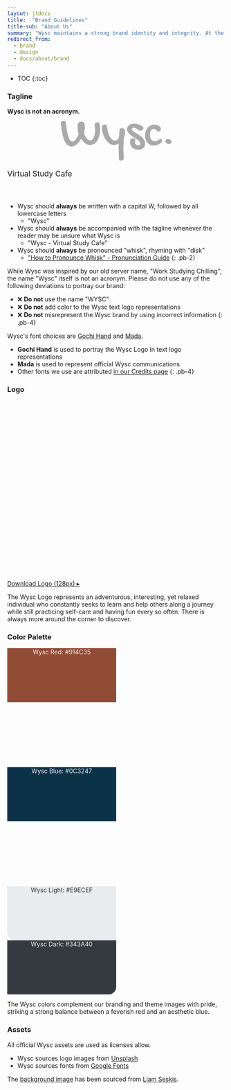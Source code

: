 ```yaml
---
layout: jtdocs
title:  "Brand Guidelines"
title-sub: "About Us"
summary: "Wysc maintains a strong brand identity and integrity. At the intersection of rigorous and relaxed, explorative yet casual, we balance two extremes to provide a flexible, laid-back experience where you can pursue your studies while also taking care of yourself."
redirect_from:
  - brand
  - design
  - docs/about/brand
---
```


* TOC
{:toc}

### Tagline

**Wysc is not an acronym.**

<div class="w-full pt-2 text-center" style="padding-bottom:3em;">
<svg width="16rem" height="auto" viewBox="0 0 225.538 80.616" xmlns="http://www.w3.org/2000/svg" style="display:inherit;max-width:85%;margin-left:auto;margin-right:auto;margin-bottom:0.15em;">
<g id="svgGroup" stroke-linecap="round" fill-rule="evenodd" font-size="9pt" stroke="none" stroke-width="0mm" fill="#aaa" style="stroke:none;stroke-width:0mm;fill:#aaa;">
<path d="M 0.001 5.03 L 0.001 4.298 A 4.281 4.281 0 0 1 0.275 2.714 Q 0.747 1.52 2.033 0.916 A 5.901 5.901 0 0 1 3.37 0.489 L 5.469 0.098 Q 5.759 0.016 5.996 0.003 A 1.573 1.573 0 0 1 6.08 0.001 L 6.592 0.001 Q 9.471 0.001 10.069 3.193 A 7.79 7.79 0 0 1 10.108 3.419 Q 10.303 5.079 10.596 7.618 A 132.614 132.614 0 0 0 10.932 10.279 A 173.878 173.878 0 0 0 11.353 13.184 A 201.431 201.431 0 0 0 11.854 16.285 A 233.101 233.101 0 0 0 12.427 19.532 Q 13.038 22.852 13.819 26.051 A 74.242 74.242 0 0 0 15.217 31.038 A 65.949 65.949 0 0 0 15.577 32.13 A 35.642 35.642 0 0 0 16.614 34.84 A 26.748 26.748 0 0 0 17.774 37.208 A 16.863 16.863 0 0 0 18.843 38.901 Q 19.602 39.951 20.435 40.699 A 5.404 5.404 0 0 0 21.698 41.56 A 4.295 4.295 0 0 0 23.585 41.993 A 4.419 4.419 0 0 0 25.178 41.685 A 5.885 5.885 0 0 0 26.05 41.26 A 11.557 11.557 0 0 0 27.443 40.29 A 14.92 14.92 0 0 0 28.516 39.332 A 21.992 21.992 0 0 0 30.288 37.364 A 25.536 25.536 0 0 0 30.86 36.622 Q 31.983 35.108 32.911 33.546 Q 33.839 31.983 34.595 30.543 A 40.457 40.457 0 0 0 35.118 29.514 Q 35.517 28.699 35.792 28.028 Q 36.085 27.1 36.085 26.319 A 6.293 6.293 0 0 0 36.036 25.538 A 8.313 8.313 0 0 0 35.956 25.03 A 10.159 10.159 0 0 0 35.889 24.708 Q 34.962 21.68 34.473 18.653 A 38.101 38.101 0 0 1 34.054 14.678 A 46.823 46.823 0 0 1 33.985 12.11 A 24.038 24.038 0 0 1 34.327 8.057 A 13.566 13.566 0 0 1 35.068 5.363 A 11.963 11.963 0 0 1 35.499 4.395 A 4.031 4.031 0 0 1 36.503 3.128 A 4.897 4.897 0 0 1 36.817 2.882 Q 37.696 2.247 38.746 1.856 A 10.877 10.877 0 0 1 40.943 1.295 A 16.285 16.285 0 0 1 42.147 1.159 A 12.568 12.568 0 0 1 43.067 1.124 A 4.814 4.814 0 0 1 44.304 1.278 A 4.179 4.179 0 0 1 45.02 1.539 A 3.561 3.561 0 0 1 45.983 2.218 A 4.956 4.956 0 0 1 46.583 2.93 A 11.418 11.418 0 0 1 48.433 6.863 A 13.138 13.138 0 0 1 48.511 7.178 A 21.088 21.088 0 0 1 49.073 12.012 A 30.747 30.747 0 0 1 48.644 17.064 A 33.926 33.926 0 0 1 48.585 17.408 Q 48.096 20.167 47.413 22.901 A 3.271 3.271 0 0 0 47.078 24.184 A 3.889 3.889 0 0 0 47.071 24.415 A 2.836 2.836 0 0 0 47.116 24.909 A 3.598 3.598 0 0 0 47.193 25.245 A 11.164 11.164 0 0 0 47.328 25.693 Q 47.405 25.929 47.498 26.187 A 18.235 18.235 0 0 0 47.51 26.221 A 49.005 49.005 0 0 0 49.148 29.999 A 55.027 55.027 0 0 0 49.586 30.885 A 23.67 23.67 0 0 0 51.771 34.427 A 21.342 21.342 0 0 0 52.344 35.157 A 14.695 14.695 0 0 0 55.2 37.842 A 13.553 13.553 0 0 0 55.86 38.282 A 8.077 8.077 0 0 0 59.765 39.488 A 9.817 9.817 0 0 0 60.303 39.503 A 5.011 5.011 0 0 0 63.41 38.415 A 7.14 7.14 0 0 0 64.258 37.647 A 13.742 13.742 0 0 0 66.058 35.251 A 18.286 18.286 0 0 0 67.213 32.96 A 29.181 29.181 0 0 0 68.667 28.524 A 34.203 34.203 0 0 0 69.044 26.783 A 36.566 36.566 0 0 0 69.589 22.726 A 30.689 30.689 0 0 0 69.678 20.411 Q 69.678 17.188 69.434 14.063 A 93.672 93.672 0 0 0 69.113 10.702 A 73.404 73.404 0 0 0 68.799 8.301 A 1.343 1.343 0 0 1 68.708 7.935 A 1.226 1.226 0 0 1 68.702 7.813 L 68.702 7.325 Q 68.702 5.158 70.507 4.057 A 5.992 5.992 0 0 1 71.68 3.516 L 73.878 2.784 Q 74.805 2.491 75.587 2.491 A 3.026 3.026 0 0 1 77.034 2.822 Q 78.198 3.444 78.617 5.236 A 7.561 7.561 0 0 1 78.712 5.714 Q 79.249 8.741 79.566 11.768 A 58.03 58.03 0 0 1 79.883 17.823 A 48.902 48.902 0 0 1 79.168 26.316 A 42.668 42.668 0 0 1 78.37 29.932 A 39.042 39.042 0 0 1 76.424 35.544 A 30.862 30.862 0 0 1 74.146 39.82 A 24.11 24.11 0 0 1 70.781 44.008 A 20.109 20.109 0 0 1 67.725 46.485 Q 64.014 48.926 59.571 48.926 A 15.605 15.605 0 0 1 53.846 47.801 A 20.633 20.633 0 0 1 50.831 46.314 A 19.74 19.74 0 0 1 46.768 43.056 Q 45.16 41.399 43.686 39.238 A 36.596 36.596 0 0 1 42.872 37.989 A 4.166 4.166 0 0 0 42.541 37.464 Q 41.982 36.719 41.309 36.719 A 1.176 1.176 0 0 0 40.605 36.967 Q 40.222 37.247 39.875 37.846 A 5.339 5.339 0 0 0 39.796 37.989 Q 38.087 41.016 36.036 43.58 A 30.231 30.231 0 0 1 33.135 46.737 A 25.845 25.845 0 0 1 31.69 47.999 A 20.097 20.097 0 0 1 28.328 50.217 A 17.669 17.669 0 0 1 26.905 50.88 A 13.258 13.258 0 0 1 22.589 51.885 A 12.541 12.541 0 0 1 21.876 51.905 A 12.794 12.794 0 0 1 17.523 51.182 A 11.598 11.598 0 0 1 14.674 49.683 A 18.792 18.792 0 0 1 10.803 45.925 A 23.374 23.374 0 0 1 9.302 43.751 A 36.517 36.517 0 0 1 6.798 38.82 A 45.939 45.939 0 0 1 5.469 35.23 A 90.036 90.036 0 0 1 2.857 25.22 Q 1.807 20.02 1.148 14.796 A 596.591 596.591 0 0 1 0.532 9.742 A 481.968 481.968 0 0 1 0.001 5.03 Z M 103.281 48.065 A 12.671 12.671 0 0 0 107.813 48.926 Q 109.766 48.926 111.524 48.487 A 11.644 11.644 0 0 0 112.618 48.155 A 13.332 13.332 0 0 0 114.991 47.022 A 8.928 8.928 0 0 1 115.292 46.845 Q 115.52 46.716 115.727 46.62 A 4.214 4.214 0 0 1 116.114 46.461 A 5.167 5.167 0 0 1 116.207 46.429 Q 116.484 46.338 116.693 46.306 A 1.364 1.364 0 0 1 116.895 46.29 A 1.518 1.518 0 0 1 116.937 46.29 Q 117.08 46.294 117.198 46.326 A 0.653 0.653 0 0 1 117.628 46.656 A 1.116 1.116 0 0 1 117.705 46.845 Q 117.823 47.218 117.823 47.901 L 117.823 50.782 A 190.712 190.712 0 0 0 117.828 52.098 Q 117.832 52.788 117.842 53.542 A 334.234 334.234 0 0 0 117.872 55.445 Q 117.921 58.106 117.945 61.207 A 247.85 247.85 0 0 0 118.067 67.31 A 1490.122 1490.122 0 0 0 118.165 70.228 A 1243.533 1243.533 0 0 0 118.262 72.974 A 156.532 156.532 0 0 0 118.328 74.559 Q 118.363 75.312 118.404 75.986 A 77.888 77.888 0 0 0 118.507 77.491 Q 118.545 78.05 118.686 78.521 A 3.247 3.247 0 0 0 119.361 79.761 A 2.429 2.429 0 0 0 120.474 80.486 A 3.053 3.053 0 0 0 121.387 80.616 A 11.505 11.505 0 0 0 121.751 80.61 A 10.215 10.215 0 0 0 124.171 80.25 A 9.557 9.557 0 0 0 125.185 79.908 A 7.454 7.454 0 0 0 126.466 79.249 A 6.585 6.585 0 0 0 127.064 78.811 A 5.272 5.272 0 0 0 128.028 77.784 A 3.665 3.665 0 0 0 128.181 77.549 A 2.927 2.927 0 0 0 128.614 76.026 A 7.081 7.081 0 0 0 128.612 75.849 Q 128.598 75.291 128.502 74.243 A 77.497 77.497 0 0 0 128.419 73.389 A 220.055 220.055 0 0 1 128.363 72.842 Q 128.279 72.004 128.191 71.062 A 392.427 392.427 0 0 1 128.004 68.995 A 295.861 295.861 0 0 1 127.895 67.736 A 335.578 335.578 0 0 1 127.589 63.795 A 79.334 79.334 0 0 1 127.442 61.188 A 61.596 61.596 0 0 1 127.393 58.79 L 127.393 56.446 A 49.828 49.828 0 0 1 127.398 55.763 A 58.699 58.699 0 0 1 127.442 54.176 Q 127.468 53.54 127.501 52.815 A 436.124 436.124 0 0 1 127.564 51.466 A 267.696 267.696 0 0 1 127.615 50.462 Q 127.642 49.932 127.675 49.345 A 510.406 510.406 0 0 1 127.759 47.852 A 452.248 452.248 0 0 1 127.843 46.457 Q 127.888 45.717 127.941 44.894 A 886.546 886.546 0 0 1 128.077 42.799 A 873.284 873.284 0 0 0 128.204 40.845 Q 128.348 38.578 128.516 35.792 A 16.74 16.74 0 0 1 128.634 34.574 A 13.368 13.368 0 0 1 128.98 32.838 Q 129.346 31.495 129.761 30.103 A 29.716 29.716 0 0 0 130.011 29.214 A 34.977 34.977 0 0 0 130.494 27.125 Q 130.677 26.207 130.755 25.102 A 24.564 24.564 0 0 0 130.811 23.389 A 34.459 34.459 0 0 0 130.791 22.177 Q 130.761 21.329 130.687 20.591 A 16.101 16.101 0 0 0 130.494 19.215 Q 130.176 17.53 129.444 16.48 Q 128.712 15.43 127.54 14.967 A 5.475 5.475 0 0 0 127.181 14.839 Q 126.121 14.503 124.708 14.503 A 18.932 18.932 0 0 0 123.936 14.518 Q 123.465 14.537 123.059 14.581 A 8.278 8.278 0 0 0 122.291 14.698 A 3.889 3.889 0 0 0 121.578 14.913 A 2.797 2.797 0 0 0 120.753 15.43 A 2.876 2.876 0 0 0 120.18 16.17 A 3.984 3.984 0 0 0 119.874 16.895 Q 119.581 17.823 119.483 19.288 A 856.741 856.741 0 0 1 118.873 26.002 A 281.309 281.309 0 0 0 118.311 32.813 Q 118.261 33.266 118.191 33.668 A 9.976 9.976 0 0 1 118.043 34.376 A 3.385 3.385 0 0 1 118.031 34.422 Q 117.937 34.774 117.761 35.138 A 5.542 5.542 0 0 1 117.383 35.792 A 11.714 11.714 0 0 1 116.854 36.476 A 9.782 9.782 0 0 1 114.161 38.746 Q 112.305 39.796 110.206 39.796 Q 107.276 39.796 104.664 37.745 Q 103.113 36.527 101.734 34.69 A 24.751 24.751 0 0 1 99.927 31.885 A 31.079 31.079 0 0 1 99.486 31.064 Q 97.639 27.505 96.241 22.657 A 71.805 71.805 0 0 1 94.849 16.907 A 94.993 94.993 0 0 1 93.799 10.499 A 4.907 4.907 0 0 0 93.716 10.046 Q 93.074 7.325 89.503 7.325 Q 86.426 7.325 85.059 8.765 A 3.535 3.535 0 0 0 84.881 8.968 Q 84.041 10.001 83.794 11.851 A 12.729 12.729 0 0 0 83.692 13.526 A 38.667 38.667 0 0 0 84.669 22.12 A 46.342 46.342 0 0 0 87.354 30.347 Q 89.063 34.278 91.358 37.672 A 38.124 38.124 0 0 0 92.831 39.704 A 32.042 32.042 0 0 0 96.339 43.555 Q 99.024 46.046 101.954 47.486 A 15.479 15.479 0 0 0 103.281 48.065 Z M 154.167 5.768 A 27.357 27.357 0 0 0 148.829 5.225 Q 145.85 5.225 143.287 6.104 A 15.98 15.98 0 0 0 142.349 6.459 A 13.618 13.618 0 0 0 138.819 8.57 A 11.674 11.674 0 0 0 135.816 12.354 A 10.145 10.145 0 0 0 135.273 13.661 A 11.001 11.001 0 0 0 134.717 17.188 A 9.477 9.477 0 0 0 135.048 19.69 A 10.173 10.173 0 0 0 136.719 23.072 A 24.015 24.015 0 0 0 138.515 25.221 A 29.402 29.402 0 0 0 141.749 28.175 A 68.35 68.35 0 0 0 142.513 28.77 A 75.435 75.435 0 0 0 148.267 32.764 A 144.169 144.169 0 0 1 150.194 33.998 A 123.893 123.893 0 0 1 154.786 37.135 A 40.848 40.848 0 0 1 154.88 37.202 Q 157.844 39.343 159.815 41.578 A 9.291 9.291 0 0 1 160.849 42.986 A 6.587 6.587 0 0 1 161.817 46.387 A 4.527 4.527 0 0 1 161.77 47.054 Q 161.478 49.016 159.361 49.472 A 6.916 6.916 0 0 1 157.911 49.61 Q 156.446 49.61 155.128 49.073 A 8.792 8.792 0 0 1 155.086 49.056 A 7.835 7.835 0 0 1 152.808 47.633 A 6.985 6.985 0 0 1 151.221 45.557 A 5.393 5.393 0 0 1 150.635 43.116 A 6.427 6.427 0 0 1 150.806 41.651 A 17.23 17.23 0 0 1 150.872 41.379 A 15.293 15.293 0 0 1 151.197 40.26 A 121.414 121.414 0 0 0 151.305 39.933 A 107.688 107.688 0 0 0 151.612 38.99 A 4.433 4.433 0 0 0 151.681 38.752 A 3.807 3.807 0 0 0 151.807 37.794 A 1.888 1.888 0 0 0 151.693 37.139 Q 151.542 36.726 151.19 36.37 A 3.471 3.471 0 0 0 150.587 35.889 A 4.177 4.177 0 0 0 149.861 35.522 Q 149.304 35.303 148.623 35.2 A 8.744 8.744 0 0 0 147.315 35.108 Q 145.966 35.108 144.911 35.43 A 4.827 4.827 0 0 0 142.457 37.061 Q 141.345 38.473 141.037 41.108 A 19.03 19.03 0 0 0 140.919 43.311 A 16.546 16.546 0 0 0 140.939 44.133 A 14.061 14.061 0 0 0 142.213 49.415 Q 143.507 52.198 145.801 54.2 A 15.593 15.593 0 0 0 147.564 55.528 A 18.042 18.042 0 0 0 151.27 57.349 A 18.46 18.46 0 0 0 153.733 58.049 A 21.581 21.581 0 0 0 158.204 58.497 A 18.814 18.814 0 0 0 159.929 58.419 A 15.466 15.466 0 0 0 163.673 57.618 A 14.627 14.627 0 0 0 164.508 57.294 A 12.44 12.44 0 0 0 167.969 55.128 A 10.961 10.961 0 0 0 170.753 51.27 A 11.322 11.322 0 0 0 171.385 49.365 A 13.288 13.288 0 0 0 171.729 46.29 Q 171.729 43.116 170.557 40.406 Q 169.385 37.696 167.457 35.401 A 30.899 30.899 0 0 0 163.087 31.153 Q 160.645 29.2 158.082 27.54 A 186.32 186.32 0 0 0 156.808 26.722 A 167.807 167.807 0 0 0 153.077 24.415 A 102.101 102.101 0 0 1 150.764 22.987 A 75.924 75.924 0 0 1 148.707 21.632 A 27.538 27.538 0 0 1 148.035 21.158 Q 147.322 20.639 146.73 20.132 A 14.387 14.387 0 0 1 145.606 19.068 A 6.212 6.212 0 0 1 145.253 18.66 Q 144.924 18.243 144.727 17.829 A 2.839 2.839 0 0 1 144.434 16.602 A 3.444 3.444 0 0 1 144.45 16.27 A 2.443 2.443 0 0 1 145.435 14.478 Q 146.049 14.014 146.874 13.835 A 5.287 5.287 0 0 1 147.999 13.721 A 11.794 11.794 0 0 1 148.017 13.721 A 10.197 10.197 0 0 1 152.442 14.698 A 30.218 30.218 0 0 1 153.075 15.009 A 26.859 26.859 0 0 1 156.226 16.871 A 537.708 537.708 0 0 0 157.886 18.012 A 404.089 404.089 0 0 0 159.4 19.044 A 7.869 7.869 0 0 0 160.064 19.45 Q 161.117 20.02 162.012 20.02 Q 162.589 20.02 163.282 19.778 A 6.922 6.922 0 0 0 164.039 19.459 A 9.666 9.666 0 0 0 166.163 18.043 A 12.076 12.076 0 0 0 166.647 17.596 A 10.292 10.292 0 0 0 167.823 16.236 Q 168.221 15.682 168.387 15.186 A 2.148 2.148 0 0 0 168.507 14.503 A 3.029 3.029 0 0 0 168.175 13.164 Q 167.722 12.238 166.651 11.28 A 13.876 13.876 0 0 0 166.317 10.991 Q 164.542 9.502 161.915 8.277 Q 159.034 6.934 155.567 6.08 A 31.512 31.512 0 0 0 154.167 5.768 Z M 195.655 8.057 A 16.754 16.754 0 0 0 190.723 7.325 A 20.165 20.165 0 0 0 190.207 7.332 A 17.381 17.381 0 0 0 183.057 9.01 A 18.33 18.33 0 0 0 176.978 13.697 A 20.331 20.331 0 0 0 175.349 15.891 A 23.26 23.26 0 0 0 172.974 20.801 A 24.404 24.404 0 0 0 172.069 24.125 A 28.934 28.934 0 0 0 171.534 29.786 A 28.711 28.711 0 0 0 171.673 32.65 A 23.187 23.187 0 0 0 172.828 37.989 A 21.897 21.897 0 0 0 173.468 39.617 A 18.28 18.28 0 0 0 176.466 44.361 A 16.639 16.639 0 0 0 182.032 48.511 A 15.625 15.625 0 0 0 184.215 49.328 A 17.409 17.409 0 0 0 189.112 50.001 Q 191.993 50.001 195.045 49.122 A 29.552 29.552 0 0 0 196.717 48.587 A 24.993 24.993 0 0 0 200.587 46.851 A 19.437 19.437 0 0 0 202.723 45.477 A 14.295 14.295 0 0 0 204.664 43.751 Q 206.251 42.042 206.251 40.43 Q 206.251 39.747 205.933 39.063 Q 205.616 38.38 205.152 37.818 A 4.52 4.52 0 0 0 205.148 37.814 A 4.346 4.346 0 0 0 204.102 36.89 A 2.68 2.68 0 0 0 203.699 36.682 A 2.013 2.013 0 0 0 202.93 36.524 A 3.233 3.233 0 0 0 201.737 36.756 A 4.227 4.227 0 0 0 200.831 37.257 A 434.464 434.464 0 0 1 199.75 38.026 A 577.488 577.488 0 0 1 198.56 38.868 A 14.944 14.944 0 0 1 197.385 39.615 A 19.069 19.069 0 0 1 195.679 40.479 A 7.055 7.055 0 0 1 195.307 40.633 Q 193.788 41.212 191.749 41.212 A 11.845 11.845 0 0 1 190.434 41.141 A 8.338 8.338 0 0 1 184.327 37.623 A 11.714 11.714 0 0 1 182.768 34.528 Q 182.236 32.968 181.979 31.062 A 28.988 28.988 0 0 1 181.739 27.198 A 20.521 20.521 0 0 1 181.811 25.455 A 16.673 16.673 0 0 1 182.252 22.779 Q 182.764 20.753 183.716 19.263 A 8.166 8.166 0 0 1 183.915 18.968 A 6.909 6.909 0 0 1 186.085 16.944 A 5.919 5.919 0 0 1 187.075 16.48 A 6.398 6.398 0 0 1 189.258 16.114 A 6.756 6.756 0 0 1 190.312 16.193 A 5.111 5.111 0 0 1 192.359 16.968 A 14.96 14.96 0 0 1 194.703 18.873 Q 195.753 19.923 196.68 20.777 A 3.832 3.832 0 0 0 197.013 21.051 A 2.851 2.851 0 0 0 198.731 21.632 Q 199.757 21.632 200.684 21.168 A 6.08 6.08 0 0 0 202.344 19.947 A 5.932 5.932 0 0 0 203.516 18.189 A 5.11 5.11 0 0 0 203.956 16.114 A 5.037 5.037 0 0 0 203.6 14.269 A 6.565 6.565 0 0 0 202.833 12.867 A 10.288 10.288 0 0 0 201.759 11.589 A 12.484 12.484 0 0 0 199.879 10.035 A 13.983 13.983 0 0 0 198.362 9.14 A 16.749 16.749 0 0 0 195.655 8.057 Z M 217.677 46.45 A 8.105 8.105 0 0 0 219.825 46.729 Q 221.143 46.729 222.187 46.43 A 5.291 5.291 0 0 0 224 45.533 A 3.798 3.798 0 0 0 225.321 43.666 A 4.8 4.8 0 0 0 225.538 42.188 A 4.569 4.569 0 0 0 225.001 40.04 A 6.141 6.141 0 0 0 223.56 38.233 Q 222.657 37.452 221.461 36.988 Q 220.264 36.524 218.995 36.524 Q 217.778 36.524 216.777 36.785 A 5.746 5.746 0 0 0 214.674 37.794 Q 213.038 39.063 213.038 41.114 A 4.846 4.846 0 0 0 213.55 43.311 A 5.402 5.402 0 0 0 214.991 45.093 Q 215.919 45.85 217.164 46.29 A 7.441 7.441 0 0 0 217.677 46.45 Z" vector-effect="non-scaling-stroke" />
</g>
</svg>
<br>
<span style="font-size:1.25em;margin-top:0.15em;">Virtual Study Cafe</span>
</div>

- Wysc should **always** be written with a capital W, followed by all lowercase letters
  - "Wysc"
- Wysc should **always** be accompanied with the tagline whenever the reader may be unsure what Wysc is
  - "Wysc - Virtual Study Cafe"
- Wysc should **always** be pronounced "whisk", rhyming with "disk"
  - ["How to Pronounce Whisk" - Pronunciation Guide](https://www.youtube.com/watch?v=SWz09YVZ7Hk)
{: .pb-2}

While Wysc was inspired by our old server name, "Work Studying Chilling", the name "Wysc" itself is not an acronym. Please do not use any of the following deviations to portray our brand:

- &#10060; **Do not** use the name "WYSC"
- &#10060; **Do not** add color to the Wysc text logo representations
- &#10060; **Do not** misrepresent the Wysc brand by using incorrect information
{: .pb-4}

Wysc's font choices are [Gochi Hand](/docs/about/credits#media) and [Mada](/docs/about/credits#media).
  - **Gochi Hand** is used to portray the Wysc Logo in text logo representations
  - **Mada** is used to represent official Wysc communications
  - Other fonts we use are attributed [in our Credits page](/docs/about/credits#media)
{: .pb-4}


### Logo

<div class="mb-8 flex justify-center align-center items-center" style="background-image:url('/media/ben-white-eeiAnugy2Hs-unsplash.jpg');width:100%;height:400px;background-repeat:no-repeat;background-size:cover;background-position:center;border-radius:calc(35px/2);background-attachment:fixed;">
<div style="width:15%;padding:15%;box-sizing:border-box;position:relative;">
<div class="flex justify-center align-center items-center" style="background-image:url('/media/wsc-sp-rounded.png');width:100%;height:100%;top:0;left:0;background-repeat:no-repeat;background-size:cover;background-position:center;position:absolute;"></div>
</div>
</div>

[Download Logo (128px) &#9656;](/media/wsc-square-sm.png)

The Wysc Logo represents an adventurous, interesting, yet relaxed individual who constantly seeks to learn and help others along a journey while still practicing self-care and having fun every so often. There is always more around the corner to discover.


### Color Palette

<div class="flex justify-center align-start items-start" style="flex-wrap:wrap;z-index:5;">
<div class="flex justify-center align-center items-end" style="background-image:url('/media/speqi/liam-seskis-9NhciG1wq10-unsplash.jpg');width:50%;height:275px;background-repeat:no-repeat;background-size:cover;background-position:center;border-top-left-radius:calc(35px/2);">
  <div class="blogfadeb00 flex justify-center align-center items-center" style="width:100%;height:125px;box-sizing:border-box;background-color:#914C35;background-repeat:no-repeat;background-size:cover;background-position:center;text-align:center;">
    <span style="color:#eee;">Wysc Red: #914C35</span>
  </div>
</div>
<div class="flex justify-center align-center items-end" style="background-image:url('/media/T_1hsMH9CQY.jpg');width:50%;height:275px;background-repeat:no-repeat;background-size:cover;background-position:center;border-top-right-radius:calc(35px/2);">
  <div class="blogfadeb00 flex justify-center items-center align-center" style="width:100%;height:125px;box-sizing:border-box;background-color:#0C3247;background-repeat:no-repeat;background-size:cover;background-position:center;text-align:center;">
    <span style="color:#eee;">Wysc Blue: #0C3247</span>
  </div>
</div>
</div>
<div class="mb-8 flex justify-center align-start items-start" style="flex-wrap:wrap;">
<div class="flex justify-center align-center items-center" style="background-color:#e9ecef;width:50%;height:125px;text-align:center;border-bottom-left-radius:calc(35px/2);">
  <span style="color:#333;">Wysc Light: #E9ECEF</span>
</div>
<div class="flex justify-center align-center items-center" style="background-color:#343A40;width:50%;height:125px;text-align:center;border-bottom-right-radius:calc(35px/2);">
  <span style="color:#eee;">Wysc Dark: #343A40</span>
</div>
</div>

The Wysc colors complement our branding and theme images with pride, striking a strong balance between a feverish red and an aesthetic blue.


### Assets

All official Wysc assets are used as licenses allow.

- Wysc sources logo images from [Unsplash](https://unsplash.com/?utm_source=unsplash&utm_medium=referral&utm_content=creditCopyText)
- Wysc sources fonts from [Google Fonts](https://fonts.google.com)

The [background image](https://unsplash.com/photos/9NhciG1wq10) has been sourced from [Liam Seskis](https://unsplash.com/@liamseskis?utm_source=unsplash&utm_medium=referral&utm_content=creditCopyText).

<!-- ### Fonts

<p style="font-family:'Gochi Hand';font-size:3em;">Gochi Hand</p>

<p style="font-family:'Lato';font-size:3em;">Lato</p>

The [background image](https://unsplash.com/photos/9NhciG1wq10) has been sourced from [Liam Seskis](https://unsplash.com/@liamseskis?utm_source=unsplash&utm_medium=referral&utm_content=creditCopyText) on [Unsplash](https://unsplash.com/?utm_source=unsplash&utm_medium=referral&utm_content=creditCopyText).

<a href="/media/wsc-square-sm.png" download="Wysc Logo">Download Logo ></a>

Work in Progress... -->

